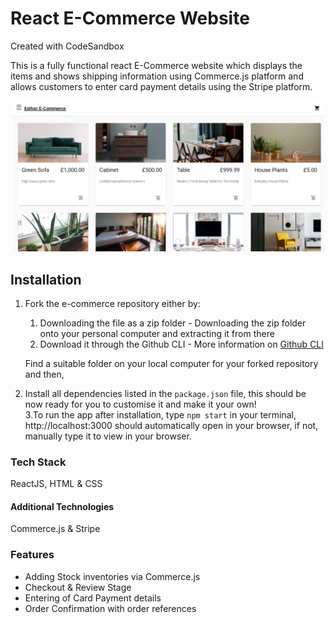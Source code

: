 # React E-Commerce Website
Created with CodeSandbox 

This is a fully functional react E-Commerce website which displays the items and shows shipping information using Commerce.js platform and allows customers to enter card payment details using the Stripe platform.

![Ecommerce_Website](react-ecommerce-main/src/assets/ecommerce.png)

## Installation


1. Fork the e-commerce repository
   either by:

   1. Downloading the file as a zip folder - Downloading the zip folder onto your personal computer and extracting it from there
   1. Download it through the Github CLI - More information on [Github CLI](https://cli.github.com/)


   Find a suitable folder on your local computer for your forked repository and then,
   
   
   
2. Install all dependencies listed in the ```package.json``` file, this should be now ready for you to customise it and make it your own!  
3.To run the app after installation, type ```npm start``` in your terminal, http://localhost:3000 should automatically open in your browser, if not, manually type it to view in your browser.


### Tech Stack

ReactJS, HTML & CSS

#### Additional Technologies

Commerce.js & Stripe

### Features

* Adding Stock inventories via Commerce.js
* Checkout & Review Stage
* Entering of Card Payment details
* Order Confirmation with order references

   
   




